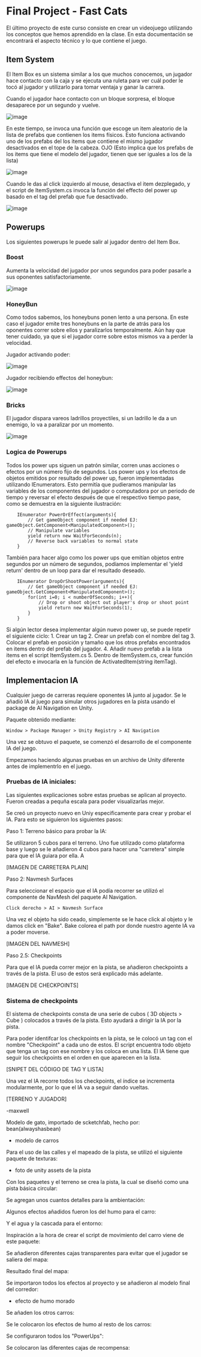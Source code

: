 # Final Project - Fast Cats

El último proyecto de este curso consiste en crear un videojuego utilizando los conceptos que hemos aprendido en la clase. En esta documentación se encontrará el aspecto técnico y lo que contiene el juego.


## Item System

El Item Box es un sistema similar a los que muchos conocemos, un jugador hace contacto con la caja y se ejecuta una ruleta para ver cuál poder le tocó al jugador y utilizarlo para tomar ventaja y ganar la carrera.

Cuando el jugador hace contacto con un bloque sorpresa, el bloque desaparece por un segundo y vuelve.

![image](img/ItemBox.gif)

En este tiempo, se invoca una función que escoge un item aleatorio de la lista de prefabs que contienen los items físicos. Esto funciona activando uno de los prefabs del los items que contiene el mismo jugador desactivados en el tope de la cabeza. OJO (Esto implica que los prefabs de los items que tiene el modelo del jugador, tienen que ser iguales a los de la lista)

![image](img/ItemSetup.png)

Cuando le das al click izquierdo al mouse, desactiva el item dezplegado, y el script de ItemSystem.cs invoca la función del effecto del power up basado en el tag del prefab que fue desactivado.

![image](img/ItemCabeza.png)


## Powerups

Los siguientes powerups le puede salir al jugador dentro del Item Box.

### Boost

Aumenta la velocidad del jugador por unos segundos para poder pasarle a sus oponentes satisfactoriamente.

![image](img/Boost.gif)

### HoneyBun

Como todos sabemos, los honeybuns ponen lento a una persona. En este caso el jugador emite tres honeybuns en la parte de atrás para los oponentes correr sobre ellos y paralizarlos temporalmente. Aún hay que tener cuidado, ya que si el jugador corre sobre estos mismos va a perder la velocidad. 

Jugador activando poder:

![image](img/Drop.gif)

Jugador recibiendo effectos del honeybun:

![image](img/SlowDownPlayer.gif)

### Bricks

El jugador dispara vareos ladrillos proyectiles, si un ladrillo le da a un enemigo, lo va a paralizar por un momento.

![image](img/Shoot.png)

### Logica de Powerups

Todos los power ups siguen un patrón similar, corren unas acciones o efectos por un número fijo de segundos. Los power ups y los efectos de objetos emitidos por resultado del power up, fueron implementadas utilizando IEnumerators. Esto permitía que pudieramos manipular las variables de los componentes del jugador o computadora por un periodo de tiempo y reversar el efecto después de que el respectivo tiempo pase, como se demuestra en la siguiente ilustración:

```
	IEnumerator PowerOrEffect(arguments){
        // Get gameObject component if needed EJ: gameObject.GetComponent<ManipulatedComponent>();
        // Manipulate variables 
        yield return new WaitForSeconds(n);
        // Reverse back variables to normal state
    }
```

También para hacer algo como los power ups que emitían objetos entre segundos por un número de segundos, podíamos implementar el 'yield return'  dentro de un loop para dar el resultado deseado.

```
	IEnumerator DropOrShootPower(arguments){
	    // Get gameObject component if needed EJ: gameObject.GetComponent<ManipulatedComponent>();
        for(int i=0; i < numberOfSeconds; i++){
            // Drop or shoot object out player's drop or shoot point
            yield return new WaitForSeconds(1);
        }
    }
```

Si algún lector desea implementar algún nuevo power up,  se puede repetir el siguiente ciclo:
	1.  Crear un tag
	2.  Crear un prefab con el nombre del tag
	3.  Colocar el prefab en posición y tamaño que los otros prefabs encontrados en items dentro del prefab del jugador.
	4.  Añadir nuevo prefab a la lista items en el script ItemSystem.cs
	5.  Dentro de ItemSystem.cs, crear función del efecto e invocarla en la función de ActivatedItem(string itemTag).


## Implementacion IA

Cualquier juego de carreras requiere oponentes IA junto al jugador. Se le añadió IA al juego para simular otros jugadores en la pista usando el package de AI Navigation en Unity. 

Paquete obtenido mediante:

```
Window > Package Manager > Unity Registry > AI Navigation
```

Una vez se obtuvo el paquete, se comenzó el desarrollo de el componente IA del juego. 

Empezamos haciendo algunas pruebas en un archivo de Unity diferente antes de implementrlo en el juego. 

### Pruebas de IA iniciales:

Las siguientes explicaciones sobre estas pruebas se aplican al proyecto. Fueron creadas a pequña escala para poder visualizarlas mejor. 

Se creó un proyecto nuevo en Uniy especificamente para crear y probar el IA. Para esto se siguieron los siguientes pasos:

Paso 1: Terreno básico para probar la IA:

Se utilizaron 5 cubos para el terreno. Uno fue utilizado como plataforma base y luego se le añadieron 4 cubos para hacer una "carretera" simple para que el IA guiara por ella. A

[IMAGEN DE CARRETERA PLAIN]

Paso 2: Navmesh Surfaces

Para seleccionar el espacio que el IA podía recorrer se utilizó el componente de NavMesh del paquete AI Navigation.

```
Click derecho > AI > Navmesh Surface 
```

Una vez el objeto ha sido ceado, simplemente se le hace click al objeto y le damos click en "Bake". Bake colorea el path por donde nuestro agente IA va a poder moverse.

[IMAGEN DEL NAVMESH]

Paso 2.5: Checkpoints

Para que el IA pueda correr mejor en la pista, se añadieron checkpoints a través de la pista. El uso de estos será explicado más adelante.

[IMAGEN DE CHECKPOINTS]

### Sistema de checkpoints

El sistema de checkpoints consta de una serie de cubos ( 3D objects > Cube ) colocados a través de la pista. Esto ayudará a dirigir la IA por la pista.

Para poder identifcar los checkpoints en la pista, se le colocó un tag con el nombre "Checkpoint" a cada uno de estos. El script encuentra todo objeto que tenga un tag con ese nombre y los coloca en una lista. El IA tiene que seguir los checkpoints en el orden en que aparecen en la lista. 

[SNIPET DEL CÓDIGO DE TAG Y LISTA]

Una vez el IA recorre todos los checkpoints, el índice se incrementa modularmente, por lo que el IA va a seguir dando vueltas.


[TERRENO Y JUGADOR]

-maxwell

Modelo de gato, importado de scketchfab, hecho por: bean(alwayshasbean)

- modelo de carros


Para el uso de las calles y el mapeado de la pista, se utilizó el siguiente paquete de texturas:

- foto de unity assets de la pista
  

Con los paquetes y el terreno se crea la pista, la cual se diseñó como una pista básica circular:



Se agregan unos cuantos detalles para la ambientación:




Algunos efectos añadidos fueron los del humo para el carro:



Y el agua y la cascada para el entorno:



Inspiración a la hora de crear el script de movimiento del carro viene de este paquete:



Se añadieron diferentes cajas transparentes para evitar que el jugador se saliera del mapa:



Resultado final del mapa:




Se importaron todos los efectos al proyecto y se añadieron al modelo final del corredor:


- efecto de humo morado


Se añaden los otros carros:



Se le colocaron los efectos de humo al resto de los carros:



Se configuraron todos los "PowerUps":



Se colocaron las diferentes cajas de recompensa:




